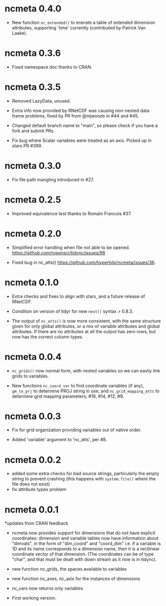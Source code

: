 # ncmeta 0.4.0

* New function `nc_extended()` to enerate a table of extended dimension attributes, supporting 'time' currently (contributed by Patrick Van Laake). 

# ncmeta 0.3.6

* Fixed namespace doc thanks to CRAN.

# ncmeta 0.3.5

* Removed LazyData, unused. 

* Extra info now provided by RNetCDF was causing non-nested data frame problems,
fixed by PR from @mjwoods in #44 and #45.

* Changed default branch name to "main", so please check if you have a fork and submit PRs. 

* Fix bug where Scalar variables were treated as an axis. Picked up in stars PR #399. 

# ncmeta 0.3.0

* Fix file path mangling introduced in #27. 

# ncmeta 0.2.5 

* Improved equivalence test thanks to Romain Francois #37. 

# ncmeta 0.2.0

* Simplified error handling when file not able to be opened. https://github.com/ropensci/tidync/issues/98

* Fixed bug in nc_atts() https://github.com/hypertidy/ncmeta/issues/36. 

# ncmeta 0.1.0

* Extra checks and fixes to align with stars, and a future release of RNetCDF. 

* Condition on version of tidyr for new `nest()` syntax > 0.8.3. 

* The output of `nc_atts()` is now more consistent, with the same structure given for 
 only global attributes, or a mix of variable attributes and global attributes. If 
 there are no attributes at all the output has zero rows, but now has the correct 
 column types. 


# ncmeta 0.0.4

* `nc_grids()` now normal form, with nested variables so we can easily link grids to variables. 

* New functions `nc_coord_var` to find coordinate variables (if any), 
 `gm_to_prj` to determine PROJ string in use, and `nc_grid_mapping_atts` to 
  determine grid mapping parameters; #19, #14, #12, #9. 

# ncmeta 0.0.3

* Fix for grid organization providing variables out of native order. 

* Added 'variable' argument to 'nc_atts', per #8. 

# ncmeta 0.0.2

* added some extra checks for bad source strings, particularly the empty string
 to prevent crashing (this happens with `system.file()` where the file does not
 exist)
* fix attribute types problem

# ncmeta 0.0.1

*updates from CRAN feedback

* ncmeta now provides support for dimensions that do not have explicit 
 coordinates: dimension and variable tables now have information about 
 "dimvals", in the form of "dim_coord" and "coord_dim" i.e. if a variable 
 is 1D and its name corresponds to a dimension name, then it is a rectlinear 
 coordinate vector of that dimension. (The coordinates can be of type "char", 
 and that must be dealt with down stream as it now is in tidync).

* new function nc_grids, the spaces available to variables

* new function nc_axes, nc_axis for the instances of dimensions

* nc_vars now returns only variables

* First working version. 


